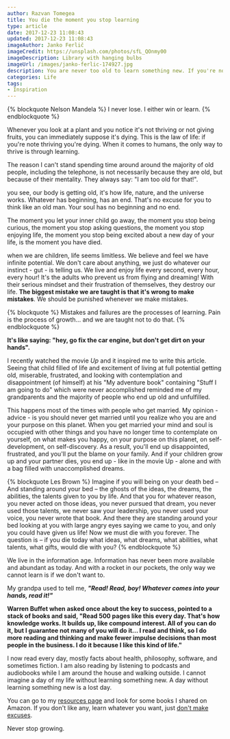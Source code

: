 ```yaml
---
author: Razvan Tomegea
title: You die the moment you stop learning
type: article
date: 2017-12-23 11:08:43
updated: 2017-12-23 11:08:43
imageAuthor: Janko Ferlič
imageCredit: https://unsplash.com/photos/sfL_QOnmy00
imageDescription: Library with hanging bulbs
imageUrl: /images/janko-ferlic-174927.jpg
description: You are never too old to learn something new. If you're not thriving, you're dying.
categories: Life
tags:
- Inspiration
---
```

{% blockquote Nelson Mandela %}
I never lose. I either win or learn. 
{%  endblockquote %}
<!-- more -->
Whenever you look at a plant and you notice it's not thriving or not giving fruits, you can immediately suppose it's dying. This is the law of life: if you're note thriving you're dying. When it comes to humans, the only way to thrive is through learning.

The reason I can't stand spending time around around the majority of old people, including the telephone, is not necessarily because they are old, but because of their mentality. They always say: "I am too old for that!".

you see, our body is getting old, it's how life, nature, and the universe works. Whatever has beginning, has an end. That's no excuse for you to think like an old man. Your soul has no beginning and no end.

The moment you let your inner child go away, the moment you stop being curious, the moment you stop asking questions, the moment you stop enjoying life, the moment you stop being excited about a new day of your life, is the moment you have died.

when we are children, life seems limitless. We believe and feel we have infinite potential. We don't care about anything, we just do whatever our instinct - gut - is telling us. We live and enjoy life every second, every hour, every hour! It's the adults who prevent us from flying and dreaming! With their serious mindset and their frustration of themselves, they destroy our life. **The biggest mistake we are taught is that it's wrong to make mistakes**. We should be punished whenever we make mistakes. 

{% blockquote %}
Mistakes and failures are the processes of learning. Pain is the process of growth... and we are taught not to do that.
{% endblockquote %}

**It's like saying: "hey, go fix the car engine, but don't get dirt on your hands".**

I recently watched the movie *Up* and it inspired me to write this article. Seeing that child filled of life and excitement of living at full potential getting old, miserable, frustrated, and looking with contemplation and disappointment (of himself) at his "My adventure book" containing "Stuff I am going to do" which were never accomplished reminded me of my grandparents and the majority of people who end up old and unfulfilled.

This happens most of the times with people who get married. My opinion - advice - is you should never get married until you realize who you are and your purpose on this planet. When you get married your mind and soul is occupied with other things and you have no longer time to contemplate on yourself, on what makes you happy, on your purpose on this planet, on self-development, on self-discovery. As a result, you'll end up disappointed, frustrated, and you'll put the blame on your family. And if your children grow up and your partner dies, you end up - like in the movie Up - alone and with a bag filled with unaccomplished dreams.

{% blockquote Les Brown %}
Imagine if you will being on your death bed – And standing around your bed – the ghosts of the ideas, the dreams, the abilities, the talents given to you by life.
And that you for whatever reason, you never acted on those ideas, you never pursued that dream, you never used those talents, we never saw your leadership, you never used your voice, you never wrote that book.
And there they are standing around your bed looking at you with large angry eyes saying we came to you, and only you could have given us life! Now we must die with you forever.
The question is – if you die today what ideas, what dreams, what abilities, what talents, what gifts, would die with you?
{% endblockquote %}

We live in the information age. Information has never been more available and abundant as today. And with a rocket in our pockets, the only way we cannot learn is if we don't want to.

My grandpa used to tell me, ***"Read! Read, boy! Whatever comes into your hands, read it!"***

**Warren Buffet when asked once about the key to success, pointed to a stack of books and said, "Read 500 pages like this every day. That's how knowledge works. It builds up, like compound interest. All of you can do it, but I guarantee not many of you will do it... I read and think, so I do more reading and thinking and make fewer impulse decisions than most people in the business. I do it because I like this kind of life."**

I now read every day, mostly facts about health, philosophy, software, and sometimes fiction. I am also reading by listening to podcasts and audiobooks while I am around the house and walking outside. I cannot imagine a day of my life without learning something new. A day without learning something new is a lost day.

You can go to my [resources page](https://razvantomegea.com/resources/) and look for some books I shared on Amazon. If you don't like any, learn whatever you want, just [don't make excuses](https://razvantomegea.com/2017/12/22/whats-your-excuse/). 

Never stop growing.

